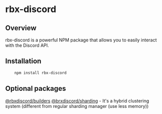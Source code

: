 # rbx-discord

## Overview
rbx-discord is a powerful NPM package that allows you to easily interact with the Discord API.

## Installation
```bash
    npm install rbx-discord
```

## Optional packages
[@rbxdiscord/builders](https://www.npmjs.com/package/@rbxdiscord/builders)
[@brxdiscord/sharding](https://www.npmjs.com/package/@rbxdiscord/sharding) - It's a hybrid clustering system (different from regular sharding manager (use less memory))